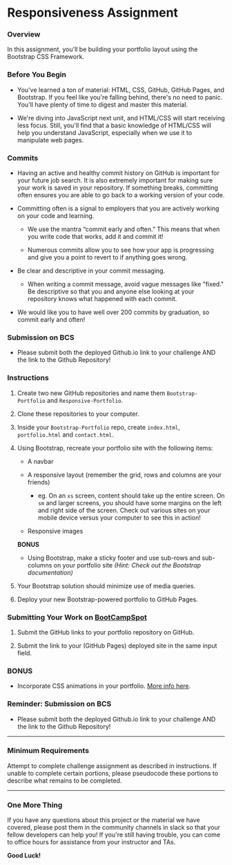 # Responsiveness Assignment

### Overview

In this assignment, you'll be building your portfolio layout using the Bootstrap CSS Framework.

### Before You Begin

* You've learned a ton of material: HTML, CSS, GitHub, GitHub Pages, and Bootstrap. If you feel like you're falling behind, there's no need to panic. You'll have plenty of time to digest and master this material.

* We're diving into JavaScript next unit, and HTML/CSS will start receiving less focus. Still, you'll find that a basic knowledge of HTML/CSS will help you understand JavaScript, especially when we use it to manipulate web pages.

### Commits

* Having an active and healthy commit history on GitHub is important for your future job search. It is also extremely important for making sure your work is saved in your repository. If something breaks, committing often ensures you are able to go back to a working version of your code.

* Committing often is a signal to employers that you are actively working on your code and learning.

  * We use the mantra “commit early and often.”  This means that when you write code that works, add it and commit it!

  * Numerous commits allow you to see how your app is progressing and give you a point to revert to if anything goes wrong.

* Be clear and descriptive in your commit messaging.

  * When writing a commit message, avoid vague messages like "fixed." Be descriptive so that you and anyone else looking at your repository knows what happened with each commit.

* We would like you to have well over 200 commits by graduation, so commit early and often!

### Submission on BCS

* Please submit both the deployed Github.io link to your challenge AND the link to the Github Repository!

### Instructions

1. Create two new GitHub repositories and name them `Bootstrap-Portfolio` and `Responsive-Portfolio`.

2. Clone these repositories to your computer.

3. Inside your `Bootstrap-Portfolio` repo, create `index.html`, `portfolio.html` and `contact.html`.

4. Using Bootstrap, recreate your portfolio site with the following items:

   * A navbar

   * A responsive layout (remember the grid, rows and columns are your friends)

     * eg. On an `xs` screen, content should take up the entire screen. On `sm` and larger screens, you should have some margins on the left and right side of the screen. Check out various sites on your mobile device versus your computer to see this in action!

   * Responsive images

   **BONUS**
   * Using Bootstrap, make a sticky footer and use sub-rows and sub-columns on your portfolio site _(Hint: Check out the Bootstrap documentation)_

5. Your Bootstrap solution should minimize use of media queries.

6. Deploy your new Bootstrap-powered portfolio to GitHub Pages.

### Submitting Your Work on [BootCampSpot](https://www.bootcampspot-v2.com/)

1. Submit the GitHub links to your portfolio repository on GitHub.

2. Submit the link to your (GitHub Pages) deployed site in the same input field.

### BONUS

* Incorporate CSS animations in your portfolio. [More info here](http://www.w3schools.com/css/css3_animations.asp).

### Reminder: Submission on BCS

* Please submit both the deployed Github.io link to your challenge AND the link to the Github Repository!

- - -

### Minimum Requirements

Attempt to complete challenge assignment as described in instructions. If unable to complete certain portions, please pseudocode these portions to describe what remains to be completed.

- - -

### One More Thing

If you have any questions about this project or the material we have covered, please post them in the community channels in slack so that your fellow developers can help you! If you're still having trouble, you can come to office hours for assistance from your instructor and TAs.

**Good Luck!**
